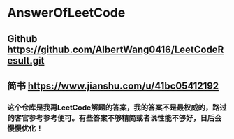 # AnswerOfLeetCode
## Github  https://github.com/AlbertWang0416/LeetCodeResult.git
## 简书 https://www.jianshu.com/u/41bc05412192
### 这个仓库是我再LeetCode解题的答案，我的答案不是最权威的，路过的客官参考参考便可。有些答案不够精简或者说性能不够好，日后会慢慢优化！
